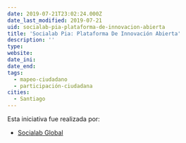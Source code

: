 ```yaml
---
date: 2019-07-21T23:02:24.000Z
date_last_modified: 2019-07-21
uid: socialab-pia-plataforma-de-innovacion-abierta
title: 'Socialab Pia: Plataforma De Innovación Abierta'
description: ''
type: 
website: 
date_ini: 
date_end: 
tags:
  - mapeo-ciudadano
  - participación-ciudadana
cities: 
  - Santiago
---
```


Esta iniciativa fue realizada por:

- [Socialab Global](/organizaciones/socialab-global)
